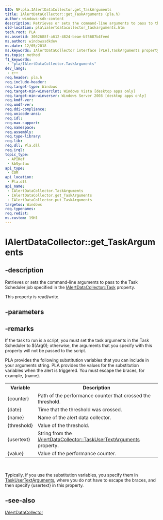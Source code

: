 ```yaml
---
UID: NF:pla.IAlertDataCollector.get_TaskArguments
title: IAlertDataCollector::get_TaskArguments (pla.h)
author: windows-sdk-content
description: Retrieves or sets the command-line arguments to pass to the Task Scheduler job specified in the IAlertDataCollector::Task property.
old-location: pla\ialertdatacollector_taskarguments.htm
tech.root: PLA
ms.assetid: 3062688f-a612-4824-beae-b75687b4feed
ms.author: windowssdkdev
ms.date: 12/05/2018
ms.keywords: IAlertDataCollector interface [PLA],TaskArguments property, IAlertDataCollector.TaskArguments, IAlertDataCollector.get_TaskArguments, IAlertDataCollector::TaskArguments, IAlertDataCollector::get_TaskArguments, IAlertDataCollector::put_TaskArguments, TaskArguments property [PLA], TaskArguments property [PLA],IAlertDataCollector interface, base.ialertdatacollector_taskarguments, get_TaskArguments, pla.ialertdatacollector_taskarguments, pla/IAlertDataCollector::TaskArguments, pla/IAlertDataCollector::get_TaskArguments, pla/IAlertDataCollector::put_TaskArguments
ms.topic: method
f1_keywords: 
 - "pla/IAlertDataCollector.TaskArguments"
dev_langs:
 - c++
req.header: pla.h
req.include-header: 
req.target-type: Windows
req.target-min-winverclnt: Windows Vista [desktop apps only]
req.target-min-winversvr: Windows Server 2008 [desktop apps only]
req.kmdf-ver: 
req.umdf-ver: 
req.ddi-compliance: 
req.unicode-ansi: 
req.idl: 
req.max-support: 
req.namespace: 
req.assembly: 
req.type-library: 
req.lib: 
req.dll: Pla.dll
req.irql: 
topic_type:
 - APIRef
 - kbSyntax
api_type:
 - COM
api_location:
 - Pla.dll
api_name:
 - IAlertDataCollector.TaskArguments
 - IAlertDataCollector.get_TaskArguments
 - IAlertDataCollector.put_TaskArguments
targetos: Windows
req.typenames: 
req.redist: 
ms.custom: 19H1
---
```


# IAlertDataCollector::get_TaskArguments


## -description


Retrieves or sets the command-line arguments to pass to the Task Scheduler job specified in the <a href="https://docs.microsoft.com/previous-versions/windows/desktop/api/pla/nf-pla-ialertdatacollector-get_task">IAlertDataCollector::Task</a> property.

This property is read/write.


## -parameters


## -remarks



If the task to run is a script, you must set the task arguments in the Task Scheduler to $(Arg0); otherwise, the arguments that you specify with this property will not be passed to the script.

PLA provides the following substitution variables that you can include in your arguments string. PLA provides the values for the substitution variables when the alert is triggered. You must escape the braces, for example, \{name\}.

<table>
<tr>
<th>Variable</th>
<th>Description</th>
</tr>
<tr>
<td>{counter}</td>
<td> Path of the performance counter that crossed the threshold.</td>
</tr>
<tr>
<td>{date}</td>
<td>Time that the threshold was crossed.</td>
</tr>
<tr>
<td>{name}</td>
<td>Name of the alert data collector.</td>
</tr>
<tr>
<td>{threshold}</td>
<td>Value of the threshold.</td>
</tr>
<tr>
<td>{usertext}</td>
<td>String from the <a href="https://docs.microsoft.com/previous-versions/windows/desktop/api/pla/nf-pla-ialertdatacollector-get_taskusertextarguments">IAlertDataCollector::TaskUserTextArguments</a> property.</td>
</tr>
<tr>
<td>{value}</td>
<td>Value of the performance counter.</td>
</tr>
</table>
 

Typically, if you use the substitution variables, you specify them in <a href="https://docs.microsoft.com/previous-versions/windows/desktop/api/pla/nf-pla-ialertdatacollector-get_taskusertextarguments">TaskUserTextArguments</a>, where you do not have to escape the braces, and then specify {usertext} in this property.




## -see-also




<a href="https://docs.microsoft.com/previous-versions/windows/desktop/api/pla/nn-pla-ialertdatacollector">IAlertDataCollector</a>
 

 

